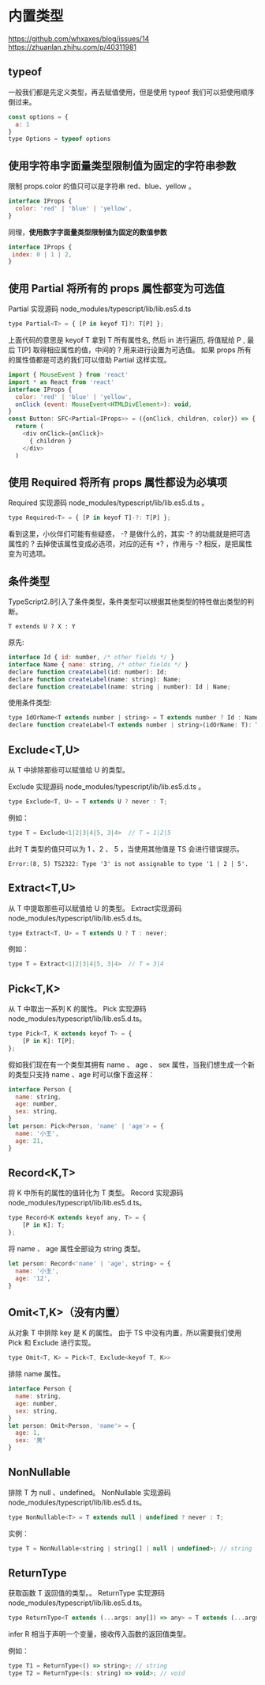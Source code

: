 # 内置类型

https://github.com/whxaxes/blog/issues/14
https://zhuanlan.zhihu.com/p/40311981

## typeof

一般我们都是先定义类型，再去赋值使用，但是使用 typeof 我们可以把使用顺序倒过来。

``` js
const options = {
  a: 1
}
type Options = typeof options
```

## 使用字符串字面量类型限制值为固定的字符串参数

限制 props.color 的值只可以是字符串 red、blue、yellow 。

``` js
interface IProps {
  color: 'red' | 'blue' | 'yellow',
}
```

同理，**使用数字字面量类型限制值为固定的数值参数**

``` js
interface IProps {
 index: 0 | 1 | 2,
}
```

## 使用 Partial 将所有的 props 属性都变为可选值

Partial 实现源码 node_modules/typescript/lib/lib.es5.d.ts

``` js
type Partial<T> = { [P in keyof T]?: T[P] };
```

上面代码的意思是 keyof T 拿到 T 所有属性名, 然后 in 进行遍历, 将值赋给 P , 最后 T[P] 取得相应属性的值，中间的 ? 用来进行设置为可选值。
如果 props 所有的属性值都是可选的我们可以借助 Partial 这样实现。

``` js
import { MouseEvent } from 'react'
import * as React from 'react'
interface IProps {
  color: 'red' | 'blue' | 'yellow',
  onClick (event: MouseEvent<HTMLDivElement>): void,
}
const Button: SFC<Partial<IProps>> = ({onClick, children, color}) => {
  return (
    <div onClick={onClick}>
      { children }
    </div>
  )
```

## 使用 Required 将所有 props 属性都设为必填项

Required 实现源码 node_modules/typescript/lib/lib.es5.d.ts 。

``` js
type Required<T> = { [P in keyof T]-?: T[P] };
```

看到这里，小伙伴们可能有些疑惑， -? 是做什么的，其实 -? 的功能就是把可选属性的 ? 去掉使该属性变成必选项，对应的还有 +? ，作用与 -? 相反，是把属性变为可选项。

## 条件类型
TypeScript2.8引入了条件类型，条件类型可以根据其他类型的特性做出类型的判断。

`T extends U ? X : Y`

原先:

``` js
interface Id { id: number, /* other fields */ }
interface Name { name: string, /* other fields */ }
declare function createLabel(id: number): Id;
declare function createLabel(name: string): Name;
declare function createLabel(name: string | number): Id | Name;
```

使用条件类型:

``` js
type IdOrName<T extends number | string> = T extends number ? Id : Name;
declare function createLabel<T extends number | string>(idOrName: T): T extends number ? Id : Name;
```

## Exclude<T,U>

从 T 中排除那些可以赋值给 U 的类型。

Exclude 实现源码 node_modules/typescript/lib/lib.es5.d.ts 。

``` js
type Exclude<T, U> = T extends U ? never : T;
```

例如：

``` js
type T = Exclude<1|2|3|4|5, 3|4>  // T = 1|2|5 
```

此时 T 类型的值只可以为 1 、2 、 5 ，当使用其他值是 TS 会进行错误提示。

`Error:(8, 5) TS2322: Type '3' is not assignable to type '1 | 2 | 5'.`

## Extract<T,U>

从 T 中提取那些可以赋值给 U 的类型。
Extract实现源码 node_modules/typescript/lib/lib.es5.d.ts。

``` js
type Extract<T, U> = T extends U ? T : never;
```

例如：

``` js
type T = Extract<1|2|3|4|5, 3|4>  // T = 3|4
```

## Pick<T,K>

从 T 中取出一系列 K 的属性。
Pick 实现源码 node_modules/typescript/lib/lib.es5.d.ts。

``` js
type Pick<T, K extends keyof T> = {
    [P in K]: T[P];
};
```

假如我们现在有一个类型其拥有 name 、 age 、 sex 属性，当我们想生成一个新的类型只支持 name 、age 时可以像下面这样：

``` js
interface Person {
  name: string,
  age: number,
  sex: string,
}
let person: Pick<Person, 'name' | 'age'> = {
  name: '小王',
  age: 21,
}
```

## Record<K,T>

将 K 中所有的属性的值转化为 T 类型。
Record 实现源码 node_modules/typescript/lib/lib.es5.d.ts。

``` js
type Record<K extends keyof any, T> = {
    [P in K]: T;
};
```

将 name 、 age 属性全部设为 string 类型。

``` js
let person: Record<'name' | 'age', string> = {
  name: '小王',
  age: '12',
}
```

## Omit<T,K>（没有内置）

从对象 T 中排除 key 是 K 的属性。
由于 TS 中没有内置，所以需要我们使用 Pick 和 Exclude 进行实现。

``` js
type Omit<T, K> = Pick<T, Exclude<keyof T, K>>
```

排除 name 属性。

``` js
interface Person {
  name: string,
  age: number,
  sex: string,
}
let person: Omit<Person, 'name'> = {
  age: 1,
  sex: '男'
}
```

## NonNullable <T>

排除 T 为 null 、undefined。
NonNullable 实现源码 node_modules/typescript/lib/lib.es5.d.ts。

``` js
type NonNullable<T> = T extends null | undefined ? never : T;
```

实例：

``` js
type T = NonNullable<string | string[] | null | undefined>; // string | string[]
```

## ReturnType<T>

获取函数 T 返回值的类型。。
ReturnType 实现源码 node_modules/typescript/lib/lib.es5.d.ts。

``` js
type ReturnType<T extends (...args: any[]) => any> = T extends (...args: any[]) => infer R ? R : any;
```

infer R 相当于声明一个变量，接收传入函数的返回值类型。

例如：

``` js
type T1 = ReturnType<() => string>; // string
type T2 = ReturnType<(s: string) => void>; // void
```